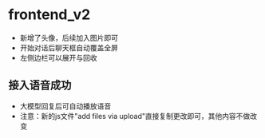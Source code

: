 # frontend_v2
- 新增了头像，后续加入图片即可
- 开始对话后聊天框自动覆盖全屏
- 左侧边栏可以展开与回收

## 接入语音成功
- 大模型回复后可自动播放语音
- 注意：新的js文件"add files via upload"直接复制更改即可，其他内容不做改变
